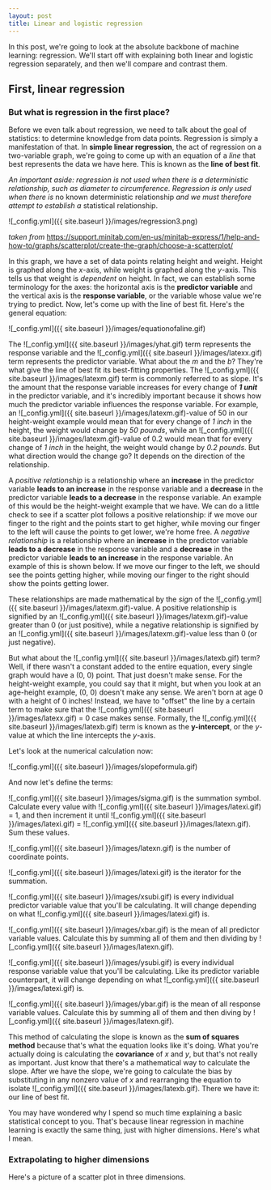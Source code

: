 ```yaml
---
layout: post
title: Linear and logistic regression
---
```


In this post, we're going to look at the absolute backbone of machine learning: regression. We'll start off with explaining both linear and logistic regression separately, and then we'll compare and contrast them.

## First, linear regression

### But what is regression in the first place?

Before we even talk about regression, we need to talk about the goal of statistics: to determine knowledge from data points. Regression is simply a manifestation of that. In **simple linear regression**, the act of regression on a two-variable graph, we're going to come up with an equation of a *line* that best represents the data we have here. This is known as the **line of best fit**.

*An important aside: regression is not used when there is a deterministic relationship, such as diameter to circumference. Regression is only used when there is* no known deterministic relationship *and we must therefore attempt to establish a* statistical relationship.

![_config.yml]({{ site.baseurl }}/images/regression3.png)

*taken from* https://support.minitab.com/en-us/minitab-express/1/help-and-how-to/graphs/scatterplot/create-the-graph/choose-a-scatterplot/

In this graph, we have a set of data points relating height and weight. Height is graphed along the *x*-axis, while weight is graphed along the *y*-axis. This tells us that weight is *dependent* on height. In fact, we can establish some terminology for the axes: the horizontal axis is the **predictor variable** and the vertical axis is the **response variable**, or the variable whose value we're trying to predict. Now, let's come up with the line of best fit. Here's the general equation:

![_config.yml]({{ site.baseurl }}/images/equationofaline.gif)

The ![_config.yml]({{ site.baseurl }}/images/yhat.gif) term represents the response variable and the ![_config.yml]({{ site.baseurl }}/images/latexx.gif) term represents the predictor variable. What about the *m* and the *b*? They're what give the line of best fit its best-fitting properties. The ![_config.yml]({{ site.baseurl }}/images/latexm.gif) term is commonly referred to as slope. It's the amount that the response variable increases for every change of ***1 unit*** in the predictor variable, and it's incredibly important because it shows how much the predictor variable influences the response variable. For example, an ![_config.yml]({{ site.baseurl }}/images/latexm.gif)-value of 50 in our height-weight example would mean that for every change of *1 inch* in the height, the weight would change by *50 pounds*, while an ![_config.yml]({{ site.baseurl }}/images/latexm.gif)-value of 0.2 would mean that for every change of *1 inch* in the height, the weight would change by *0.2 pounds*. But what direction would the change go? It depends on the direction of the relationship. 

A *positive relationship* is a relationship where an **increase** in the predictor variable **leads to an increase** in the response variable and a **decrease** in the predictor variable **leads to a decrease** in the response variable. An example of this would be the height-weight example that we have. We can do a little check to see if a scatter plot follows a positive relationship: if we move our finger to the right and the points start to get higher, while moving our finger to the left will cause the points to get lower, we're home free. A *negative relationship* is a relationship where an **increase** in the predictor variable **leads to a decrease** in the response variable and a **decrease** in the predictor variable **leads to an increase** in the response variable. An example of this is shown below. If we move our finger to the left, we should see the points getting higher, while moving our finger to the right should show the points getting lower.

These relationships are made mathematical by the _sign_ of the ![_config.yml]({{ site.baseurl }}/images/latexm.gif)-value. A positive relationship is signified by an ![_config.yml]({{ site.baseurl }}/images/latexm.gif)-value greater than 0 (or just positive), while a negative relationship is signified by an ![_config.yml]({{ site.baseurl }}/images/latexm.gif)-value less than 0 (or just negative).

But what about the ![_config.yml]({{ site.baseurl }}/images/latexb.gif) term? Well, if there wasn't a constant added to the entire equation, every single graph would have a (0, 0) point. That just doesn't make sense. For the height-weight example, you could say that it might, but when you look at an age-height example, (0, 0) doesn't make any sense. We aren't born at age 0 with a height of 0 inches! Instead, we have to "offset" the line by a certain term to make sure that the ![_config.yml]({{ site.baseurl }}/images/latexx.gif) = 0 case makes sense. Formally, the ![_config.yml]({{ site.baseurl }}/images/latexb.gif) term is known as the __y-intercept__, or the _y_-value at which the line intercepts the *y*-axis.

Let's look at the numerical calculation now:

![_config.yml]({{ site.baseurl }}/images/slopeformula.gif)

And now let's define the terms:

![_config.yml]({{ site.baseurl }}/images/sigma.gif) is the summation symbol. Calculate every value with ![_config.yml]({{ site.baseurl }}/images/latexi.gif) = 1, and then increment it until ![_config.yml]({{ site.baseurl }}/images/latexi.gif) = ![_config.yml]({{ site.baseurl }}/images/latexn.gif). Sum these values.

![_config.yml]({{ site.baseurl }}/images/latexn.gif) is the number of coordinate points.

![_config.yml]({{ site.baseurl }}/images/latexi.gif) is the iterator for the summation.

![_config.yml]({{ site.baseurl }}/images/xsubi.gif) is every individual predictor variable value that you'll be calculating. It will change depending on what ![_config.yml]({{ site.baseurl }}/images/latexi.gif) is.

![_config.yml]({{ site.baseurl }}/images/xbar.gif) is the mean of all predictor variable values. Calculate this by summing all of them and then dividing by ![_config.yml]({{ site.baseurl }}/images/latexn.gif).

![_config.yml]({{ site.baseurl }}/images/ysubi.gif) is every individual response variable value that you'll be calculating. Like its predictor variable counterpart, it will change depending on what ![_config.yml]({{ site.baseurl }}/images/latexi.gif) is.

![_config.yml]({{ site.baseurl }}/images/ybar.gif) is the mean of all response variable values. Calculate this by summing all of them and then diving by ![_config.yml]({{ site.baseurl }}/images/latexn.gif).

This method of calculating the slope is known as the __sum of squares method__ because that's what the equation looks like it's doing. What you're actually doing is calculating the **covariance** of *x* and *y*, but that's not really as important. Just know that there's a mathematical way to calculate the slope. After we have the slope, we're going to calculate the bias by substituting in any nonzero value of *x* and rearranging the equation to isolate ![_config.yml]({{ site.baseurl }}/images/latexb.gif). There we have it: our line of best fit.

You may have wondered why I spend so much time explaining a basic statistical concept to you. That's because linear regression in machine learning is exactly the same thing, just with higher dimensions. Here's what I mean.

### Extrapolating to higher dimensions

Here's a picture of a scatter plot in three dimensions.
